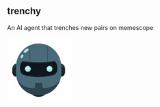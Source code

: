 ## trenchy

An AI agent that trenches new pairs on memescope

<img src="/website/dist/robot.png"  width="150">
